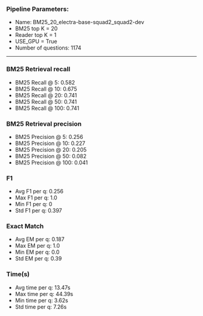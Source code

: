 ### Pipeline Parameters:
* Name: BM25_20_electra-base-squad2_squad2-dev
* BM25 top K = 20
* Reader top K = 1
* USE_GPU = True
* Number of questions: 1174
------
### BM25 Retrieval recall 
* BM25 Recall @ 5: 0.582
* BM25 Recall @ 10: 0.675
* BM25 Recall @ 20: 0.741
* BM25 Recall @ 50: 0.741
* BM25 Recall @ 100: 0.741
### BM25 Retrieval precision 
* BM25 Precision @ 5: 0.256
* BM25 Precision @ 10: 0.227
* BM25 Precision @ 20: 0.205
* BM25 Precision @ 50: 0.082
* BM25 Precision @ 100: 0.041
### F1 
* Avg F1 per q: 0.256
* Max F1 per q: 1.0
* Min F1 per q: 0
* Std F1 per q: 0.397
### Exact Match 
* Avg EM per q: 0.187
* Max EM per q: 1.0
* Min EM per q: 0.0
* Std EM per q: 0.39
### Time(s) 
* Avg time per q: 13.47s
* Max time per q: 44.39s
* Min time per q: 3.62s
* Std time per q: 7.26s
